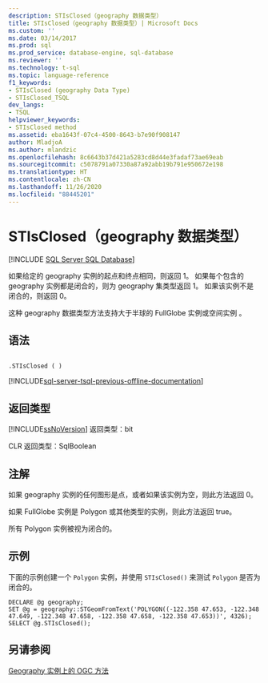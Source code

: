 ```yaml
---
description: STIsClosed（geography 数据类型）
title: STIsClosed（geography 数据类型）| Microsoft Docs
ms.custom: ''
ms.date: 03/14/2017
ms.prod: sql
ms.prod_service: database-engine, sql-database
ms.reviewer: ''
ms.technology: t-sql
ms.topic: language-reference
f1_keywords:
- STIsClosed (geography Data Type)
- STIsClosed_TSQL
dev_langs:
- TSQL
helpviewer_keywords:
- STIsClosed method
ms.assetid: eba1643f-07c4-4500-8643-b7e90f908147
author: MladjoA
ms.author: mlandzic
ms.openlocfilehash: 8c6643b37d421a5283cd8d44e3fadaf73ae69eab
ms.sourcegitcommit: c5078791a07330a87a92abb19b791e950672e198
ms.translationtype: HT
ms.contentlocale: zh-CN
ms.lasthandoff: 11/26/2020
ms.locfileid: "88445201"
---
```

# <a name="stisclosed-geography-data-type"></a>STIsClosed（geography 数据类型）
[!INCLUDE [SQL Server SQL Database](../../includes/applies-to-version/sql-asdb.md)]

  如果给定的 geography 实例的起点和终点相同，则返回 1。 如果每个包含的 geography 实例都是闭合的，则为 geography 集类型返回 1。 如果该实例不是闭合的，则返回 0。  
  
 这种 geography 数据类型方法支持大于半球的 FullGlobe 实例或空间实例   。  
  
## <a name="syntax"></a>语法  
  
```  
  
.STIsClosed ( )  
```  
  
[!INCLUDE[sql-server-tsql-previous-offline-documentation](../../includes/sql-server-tsql-previous-offline-documentation.md)]

## <a name="return-types"></a>返回类型
 [!INCLUDE[ssNoVersion](../../includes/ssnoversion-md.md)] 返回类型：bit  
  
 CLR 返回类型：SqlBoolean  
  
## <a name="remarks"></a>注解  
 如果 geography 实例的任何图形是点，或者如果该实例为空，则此方法返回 0。  
  
 如果 FullGlobe 实例是 Polygon 或其他类型的实例，则此方法返回 true。  
  
 所有 Polygon 实例被视为闭合的。  
  
## <a name="examples"></a>示例  
 下面的示例创建一个 `Polygon` 实例，并使用 `STIsClosed()` 来测试 `Polygon` 是否为闭合的。  
  
```  
DECLARE @g geography;  
SET @g = geography::STGeomFromText('POLYGON((-122.358 47.653, -122.348 47.649, -122.348 47.658, -122.358 47.658, -122.358 47.653))', 4326);  
SELECT @g.STIsClosed();  
```  
  
## <a name="see-also"></a>另请参阅  
 [Geography 实例上的 OGC 方法](../../t-sql/spatial-geography/ogc-methods-on-geography-instances.md)  
  
  
